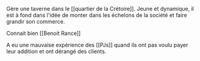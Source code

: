 Gère une taverne dans le [[quartier de la Crétoire]]. Jeune et dynamique, il est à fond dans l'idée de monter dans les échelons de la société et faire grandir son commerce.

Connait bien [[Benoit Rance]]

A eu une mauvaise expérience des [[PJs]] quand ils ont pas voulu payer leur addition et ont dérangé des clients.